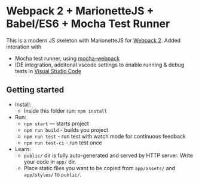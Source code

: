 # Webpack 2 + MarionetteJS + Babel/ES6 + Mocha Test Runner

This is a modern JS skeleton with MarionetteJS for [Webpack 2](https://webpack.js.org/).
Added interation with

- Mocha test runner, using [mocha-webpack](https://github.com/zinserjan/mocha-webpack)
- IDE integration, additonal vscode settings to enable running & debug tests in [Visual Studio Code](http://zinserjan.github.io/mocha-webpack/docs/guides/ide-integration.html#debug-in-visual-studio-code)


## Getting started

* Install:
    * Inside this folder run: `npm install`
* Run:
    * `npm start` — starts project
    * `npm run build` - builds you project
    * `npm run test` - run test with watch mode for continuous feedback
    * `npm run test-ci` - run test once
* Learn:
    * `public/` dir is fully auto-generated and served by HTTP server.  Write your code in `app/` dir.
    * Place static files you want to be copied from `app/assets/` and `app/styles/` to `public/`.
